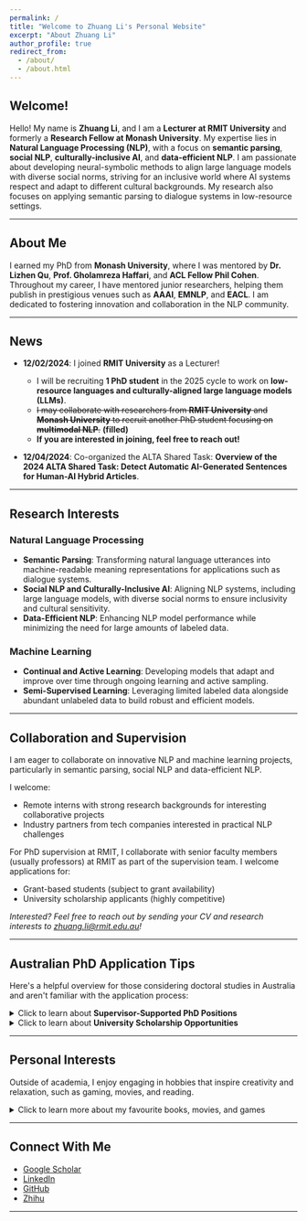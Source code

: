 ```yaml
---
permalink: /
title: "Welcome to Zhuang Li's Personal Website"
excerpt: "About Zhuang Li"
author_profile: true
redirect_from: 
  - /about/
  - /about.html
---
```


## Welcome!

Hello! My name is **Zhuang Li**, and I am a **Lecturer at RMIT University** and formerly a **Research Fellow at Monash University**. My expertise lies in **Natural Language Processing (NLP)**, with a focus on **semantic parsing**, **social NLP**, **culturally-inclusive AI**, and **data-efficient NLP**. I am passionate about developing neural-symbolic methods to align large language models with diverse social norms, striving for an inclusive world where AI systems respect and adapt to different cultural backgrounds. My research also focuses on applying semantic parsing to dialogue systems in low-resource settings.

---

## About Me

I earned my PhD from **Monash University**, where I was mentored by **Dr. Lizhen Qu**, **Prof. Gholamreza Haffari**, and **ACL Fellow Phil Cohen**. Throughout my career, I have mentored junior researchers, helping them publish in prestigious venues such as **AAAI**, **EMNLP**, and **EACL**. I am dedicated to fostering innovation and collaboration in the NLP community.

---

## News

- **12/02/2024**: I joined **RMIT University** as a Lecturer! 
  - I will be recruiting **1 PhD student** in the 2025 cycle to work on **low-resource languages and culturally-aligned large language models (LLMs)**.  
  - ~~I may collaborate with researchers from **RMIT University** and **Monash University** to recruit another PhD student focusing on **multimodal NLP**.~~ **(filled)** 
  - **If you are interested in joining, feel free to reach out!**  

- **12/04/2024**: Co-organized the ALTA Shared Task: **Overview of the 2024 ALTA Shared Task: Detect Automatic AI-Generated Sentences for Human-AI Hybrid Articles**.  

---

## Research Interests

### Natural Language Processing
- **Semantic Parsing**: Transforming natural language utterances into machine-readable meaning representations for applications such as dialogue systems.  
- **Social NLP and Culturally-Inclusive AI**: Aligning NLP systems, including large language models, with diverse social norms to ensure inclusivity and cultural sensitivity.  
- **Data-Efficient NLP**: Enhancing NLP model performance while minimizing the need for large amounts of labeled data.  

### Machine Learning
- **Continual and Active Learning**: Developing models that adapt and improve over time through ongoing learning and active sampling.  
- **Semi-Supervised Learning**: Leveraging limited labeled data alongside abundant unlabeled data to build robust and efficient models.  

---

## Collaboration and Supervision

I am eager to collaborate on innovative NLP and machine learning projects, particularly in semantic parsing, social NLP and data-efficient NLP.

I welcome:
- Remote interns with strong research backgrounds for interesting collaborative projects
- Industry partners from tech companies interested in practical NLP challenges

For PhD supervision at RMIT, I collaborate with senior faculty members (usually professors) at RMIT as part of the supervision team. I welcome applications for:
- Grant-based students (subject to grant availability)
- University scholarship applicants (highly competitive)

*Interested? Feel free to reach out by sending your CV and research interests to zhuang.li@rmit.edu.au!*

---

## Australian PhD Application Tips
Here's a helpful overview for those considering doctoral studies in Australia and aren't familiar with the application process:
<details>
  <summary>Click to learn about <strong>Supervisor-Supported PhD Positions</strong></summary>
  <p>
    - If your research interests match a supervisor's work, they may support your enrollment directly. The entry requirements are quite flexible and largely depend on the supervisor's discretion.<br>
    - Enrollment through this path can happen at any time throughout the year, though supervisor grant availability varies.<br>
    - <em>English Language Requirements</em>: While specific requirements vary by supervisor, typical English benchmarks include:<br>
    &emsp;- IELTS overall band score of 6.5 or higher<br>
    &emsp;- Equivalent scores in PTE or TOEFL
  </p>
</details>
<details>
  <summary>Click to learn about <strong>University Scholarship Opportunities</strong></summary>
  <p>
    <em><strong>For International Applicants</strong></em>:<br>
    - For AI-related students in particular, these scholarships have become increasingly competitive due to limited positions and growing enthusiasm in the field. The competition has intensified as more students pursue AI research.<br>
    - Applications for university scholarships are only accepted during specific periods. For example, RMIT's 2026 scholarship round opens in April 2025. Plan ahead and prepare your application early!<br>
    - Recent successful applicants have typically had:
    <ul>
      <li>A Master's degree from a prestigious university</li>
      <li>Strong transcript grades (High Distinction or equivalent grades across different systems - for example, 70+ in British universities or 85+ in Chinese universities)</li>
      <li>Research experience, demonstrated through a first-authored publication in respected venues (such as CORE A or A* conferences)</li>
      <li>English proficiency test scores (such as IELTS overall band 6.5 or equivalent in TOEFL/PTE)</li>
    </ul>
    Note: These are examples from recent successful applications with university scholarship, not fixed requirements. If you aren't selected, please remember this isn't a reflection of your capabilities - stay confident and keep pursuing your goals.<br><br>
    <em><strong>For Australian Residents</strong></em>:
    <ul>
    <li>The Australian government provides Research Training Program (RTP) scholarships for domestic students</li>
    <li>Universities usually offer additional stipends for RTP recipients</li>
    <li>Typical requirements include a minimum overall grade of 75</li>
    <li>Still, exact eligibility criteria and funding amounts vary by program and supervisor availability.</li>
    </ul>
  </p>
</details>

---

## Personal Interests

Outside of academia, I enjoy engaging in hobbies that inspire creativity and relaxation, such as gaming, movies, and reading.

<details>
  <summary>Click to learn more about my favourite books, movies, and games</summary>
  <p><strong>Gaming:</strong> AAA games like <em>Elden Ring</em>, <em>The Legend of Zelda: Breath of the Wild</em>, <em>The Legend of Zelda: Tears of the Kingdom</em>, <em>Diablo II, III, IV</em>, <em>Black Myth: Wukong</em>, <em>Red Dead Redemption</em>, <em>The Witcher 3: Wild Hunt</em>, <em>Cyberpunk 2077</em>, <em>God of War</em> series, etc.</p>
  <p><strong>Movies:</strong> Sci-fi and fantasy classics like <em>Star Wars</em>, <em>The Lord of the Rings</em>, and <em>Batman: The Dark Knight</em>. Other popular favorites include the <em>Indiana Jones</em> series, <em>The Shawshank Redemption</em>, <em>The Silence of the Lambs</em>, <em>Forrest Gump</em>, the <em>Harry Potter</em> series, and the <em>The Chronicles of Narnia</em> series.</p>
  <p><strong>Books:</strong> Works on history and economics, including <em>Les Misérables</em> and <em>The Intelligent Investor</em>.</p>
  <p>I’m also active on <strong><a href="https://www.zhihu.com/people/li-zhuang-72-32" target="_blank">Zhihu</a></strong> (@Alpaca).</p>
</details>

---

## Connect With Me

- [Google Scholar](https://scholar.google.com/citations?user=4uhU0NUAAAAJ)
- [LinkedIn](https://www.linkedin.com/in/zhuang-li-68b855b1/)
- [GitHub](https://github.com/zhuang-li)
- [Zhihu](https://www.zhihu.com/people/li-zhuang-72-32)

---

<!-- Google tag (gtag.js) -->
<script async src="https://www.googletagmanager.com/gtag/js?id=G-KX1RKMBLDR"></script>
<script>
  window.dataLayer = window.dataLayer || [];
  function gtag(){dataLayer.push(arguments);}
  gtag('js', new Date());

  gtag('config', 'G-KX1RKMBLDR');
</script>
